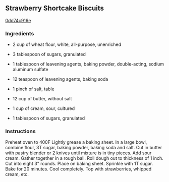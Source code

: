## Strawberry Shortcake Biscuits

[0dd74c916e](http://www.food.com/recipe/strawberry-shortcake-biscuits-460760)

### Ingredients

 - 2 cup of wheat flour, white, all-purpose, unenriched

 - 3 tablespoon of sugars, granulated

 - 1 tablespoon of leavening agents, baking powder, double-acting, sodium aluminum sulfate

 - 12 teaspoon of leavening agents, baking soda

 - 1 pinch of salt, table

 - 12 cup of butter, without salt

 - 1 cup of cream, sour, cultured

 - 1 tablespoon of sugars, granulated

### Instructions

Preheat oven to 400F Lightly grease a baking sheet. In a large bowl, combine flour, 3T sugar, baking powder, baking soda and salt. Cut in butter with pastry blender or 2 knives until mixture is in tiny pieces. Add sour cream. Gather together in a rough ball. Roll dough out to thickness of 1 inch. Cut into eight 3" rounds. Place on baking sheet. Sprinkle with 1T sugar. Bake for 20 minutes. Cool completely. Top with strawberries, whipped cream, etc.